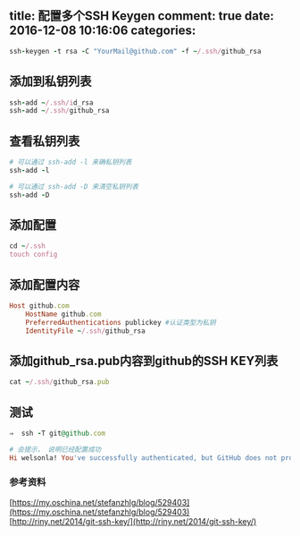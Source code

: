 title: 配置多个SSH Keygen
comment: true
date: 2016-12-08 10:16:06
categories:
---

```ruby
ssh-keygen -t rsa -C "YourMail@github.com" -f ~/.ssh/github_rsa
```

## 添加到私钥列表
```ruby
ssh-add ~/.ssh/id_rsa
ssh-add ~/.ssh/github_rsa
```

## 查看私钥列表
```ruby
# 可以通过 ssh-add -l 来确私钥列表
ssh-add -l

# 可以通过 ssh-add -D 来清空私钥列表
ssh-add -D
```

## 添加配置
```ruby
cd ~/.ssh
touch config
```

## 添加配置内容
```ruby
Host github.com
    HostName github.com
    PreferredAuthentications publickey #认证类型为私钥
    IdentityFile ~/.ssh/github_rsa
```

## 添加github_rsa.pub内容到github的SSH KEY列表
```ruby
cat ~/.ssh/github_rsa.pub
```

## 测试
```ruby
⇒  ssh -T git@github.com

# 会提示， 说明已经配置成功
Hi welsonla! You've successfully authenticated, but GitHub does not provide shell access.
```

### 参考资料
[https://my.oschina.net/stefanzhlg/blog/529403](https://my.oschina.net/stefanzhlg/blog/529403)  
[http://riny.net/2014/git-ssh-key/](http://riny.net/2014/git-ssh-key/)
